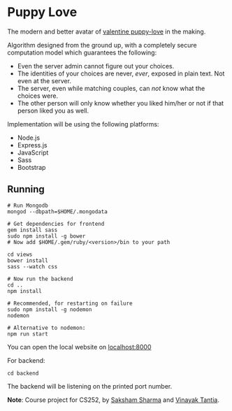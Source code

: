 Puppy Love
==========

The modern and better avatar of [valentine puppy-love](https://github.com/pclubiitk/valentine) in the making.

Algorithm designed from the ground up, with a completely secure computation model which guarantees the following:

* Even the server admin cannot figure out your choices.
* The identities of your choices are never, *ever*, exposed in plain text. Not even at the server.
* The server, even while matching couples, can *not* know what the choices were.
* The other person will only know whether you liked him/her or not if that person liked you as well.

Implementation will be using the following platforms:

* Node.js
* Express.js
* JavaScript
* Sass
* Bootstrap

## Running
```
# Run Mongodb
mongod --dbpath=$HOME/.mongodata

# Get dependencies for frontend
gem install sass
sudo npm install -g bower
# Now add $HOME/.gem/ruby/<version>/bin to your path

cd views
bower install
sass --watch css

# Now run the backend
cd ..
npm install

# Recommended, for restarting on failure
sudo npm install -g nodemon
nodemon

# Alternative to nodemon:
npm run start
```
You can open the local website on [localhost:8000](localhost:8000)

For backend:
```
cd backend
```
The backend will be listening on the printed port number.

**Note**: Course project for CS252, by [Saksham Sharma](https://github.com/sakshamsharma/) and [Vinayak Tantia](https://github.com/vtantia).
